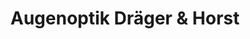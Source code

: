 ---
title: "Augenoptik Dräger & Horst"
url: /goettingen/augenoptik-draeger-und-horst/
shop: Optiker
---